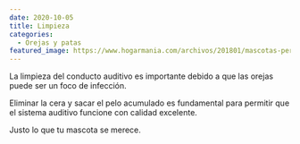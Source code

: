 ```yaml
---
date: 2020-10-05
title: Limpieza
categories:
  - Orejas y patas 
featured_image: https://www.hogarmania.com/archivos/201801/mascotas-perros-limpiar-orejas-848x477x80xX.jpg
---
```


La limpieza del conducto auditivo es importante debido a que las orejas puede ser un foco de infección. 

Eliminar la cera y sacar el pelo acumulado es fundamental para permitir que el sistema auditivo funcione con calidad excelente.

Justo lo que tu mascota se merece.


